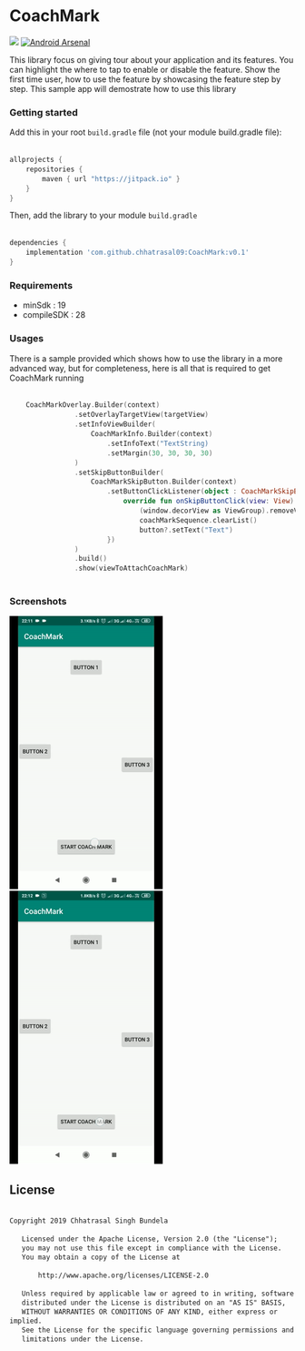 # CoachMark
[![](https://jitpack.io/v/chhatrasal09/CoachMark.svg)](https://jitpack.io/#chhatrasal09/CoachMark) [![Android Arsenal]( https://img.shields.io/badge/Android%20Arsenal-CoachMark-green.svg?style=flat )]( https://android-arsenal.com/details/1/7690 )


This library focus on giving tour about your application and its features. You can highlight the where to tap to enable or disable the feature. Show the first time user, how to use the feature by showcasing the feature step by step. This sample app will demostrate how to use this library

### Getting started

Add this in your root `build.gradle` file (not your module build.gradle file):
```gradle

allprojects {
	repositories {
        maven { url "https://jitpack.io" }
    }
}

```
Then, add the library to your module `build.gradle`
```gradle

dependencies {
    implementation 'com.github.chhatrasal09:CoachMark:v0.1'
}

```

### Requirements
<ul>
<li>minSdk : 19</li>
<li>compileSDK : 28</li>
</ul>

### Usages
There is a sample provided which shows how to use the library in a more advanced way, but for completeness, here is all that is required to get CoachMark running

```kotlin

    CoachMarkOverlay.Builder(context)
                .setOverlayTargetView(targetView)
                .setInfoViewBuilder(
                    CoachMarkInfo.Builder(context)
                        .setInfoText("TextString)
                        .setMargin(30, 30, 30, 30)
                )
                .setSkipButtonBuilder(
                    CoachMarkSkipButton.Builder(context)
                        .setButtonClickListener(object : CoachMarkSkipButton.ButtonClickListener {
                            override fun onSkipButtonClick(view: View) {
                                (window.decorView as ViewGroup).removeView(view)
                                coachMarkSequence.clearList()
                                button?.setText("Text")
                        })
                )
                .build()
                .show(viewToAttachCoachMark)
                
```


### Screenshots
![](/screenshots/view-1.gif) ![](/screenshots/view-2.gif)

## License
```licence

Copyright 2019 Chhatrasal Singh Bundela

   Licensed under the Apache License, Version 2.0 (the "License");
   you may not use this file except in compliance with the License.
   You may obtain a copy of the License at

       http://www.apache.org/licenses/LICENSE-2.0

   Unless required by applicable law or agreed to in writing, software
   distributed under the License is distributed on an "AS IS" BASIS,
   WITHOUT WARRANTIES OR CONDITIONS OF ANY KIND, either express or implied.
   See the License for the specific language governing permissions and
   limitations under the License.
   
```

